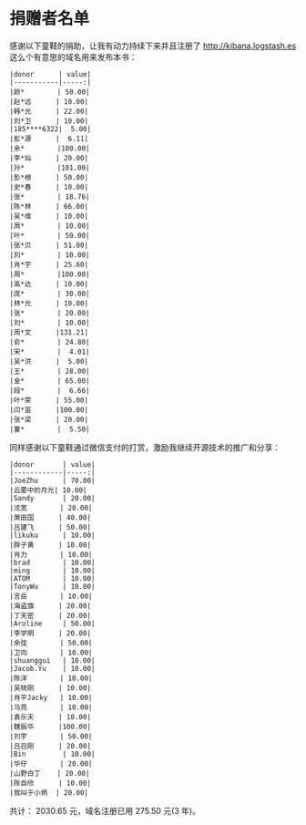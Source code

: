 捐赠者名单
===============

感谢以下童鞋的捐助，让我有动力持续下来并且注册了 <http://kibana.logstash.es> 这么个有意思的域名用来发布本书：

    |donor      | value|
    |-----------|-----:|
    |颜*        | 50.00|
    |赵*远      | 10.00|
    |韩*光      | 22.00|
    |刘*卫      | 10.00|
    |185****6322|  5.00|
    |彭*源      |  6.11|
    |余*        |100.00|
    |李*灿      | 20.00|
    |孙*        |101.00|
    |彭*根      | 50.00|
    |史*春      | 10.00|
    |张*        | 18.76|
    |陈*林      | 66.00|
    |吴*维      | 10.00|
    |周*        | 10.00|
    |叶*        | 50.00|
    |张*贝      | 51.00|
    |刘*        | 10.00|
    |肖*宇      | 25.60|
    |周*        |100.00|
    |高*达      | 10.00|
    |庞*        | 30.00|
    |林*光      | 10.00|
    |张*        | 20.00|
    |刘*        | 10.00|
    |周*文      |131.21|
    |俞*        | 24.80|
    |宋*        |  4.01|
    |吴*洪      |  5.00|
    |王*        | 28.00|
    |金*        | 65.00|
    |段*        |  6.66|
    |叶*荣      | 55.00|
    |闫*苗      |100.00|
    |张*梁      | 20.00|
    |董*        |  5.50|

同样感谢以下童鞋通过微信支付的打赏，激励我继续开源技术的推广和分享：

    |donor       | value|
    |------------|-----:|
    |JoeZhu      | 70.00|
    |云雾中的月光| 10.00|
    |Sandy       | 20.00|
    |沈宽        | 20.00|
    |萧田国      | 40.00|
    |吕建飞      | 50.00|
    |likuku      | 10.00|
    |胖子黄      | 10.00|
    |肖力        | 10.00|
    |brad        | 10.00|
    |ming        | 10.00|
    |ATOM        | 10.00|
    |TonyWu      | 10.00|
    |言岳        | 10.00|
    |海盗旗      | 20.00|
    |丁天密      | 20.00|
    |Aroline     | 50.00|
    |李学明      | 20.00|
    |余弦        | 50.00|
    |卫向        | 10.00|
    |shuanggui   | 10.00|
    |Jacob.Yu    | 10.00|
    |陈洋        | 10.00|
    |吴晓刚      | 10.00|
    |肖平Jacky   | 10.00|
    |马亮        | 10.00|
    |袁乐天      | 10.00|
    |魏振华      |100.00|
    |刘宇        | 50.00|
    |吕召刚      | 20.00|
    |Bin         | 10.00|
    |华仔        | 20.00|
    |山野白丁    | 20.00|
    |陈自欣      | 10.00|
    |我叫于小炳  | 20.00|

共计： 2030.65 元，域名注册已用 275.50 元(3 年)。
